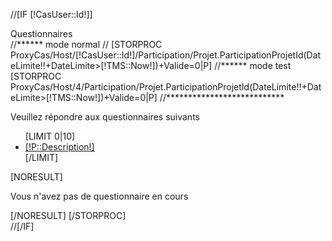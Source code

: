 //[IF [!CasUser::Id!]]
<div class="EntoureComposant">
	<div class="EnteteComposant EnteteRechercheLabo">
		Questionnaires
	</div>
	<div class="ContenuComposant ContenuRechercheLabo">
//****** mode normal
//		[STORPROC ProxyCas/Host/[!CasUser::Id!]/Participation/Projet.ParticipationProjetId(DateLimite!!+DateLimite>[!TMS::Now!])+Valide=0|P]
//****** mode test
		[STORPROC ProxyCas/Host/4/Participation/Projet.ParticipationProjetId(DateLimite!!+DateLimite>[!TMS::Now!])+Valide=0|P]
//***************************
		<div  class="alert alert-danger">
			<p>Veuillez répondre aux questionnaires suivants</p>
			<ul>
			[LIMIT 0|10]
				<li><a href="[!CONF::MODULE::QCM::QCMURL!][!P::UrlProjet!]">[!P::Description!]</a></li>
			[/LIMIT]
			</ul>
		</div>
			[NORESULT]
			<p>Vous n'avez pas de questionnaire en cours</p>
			[/NORESULT]
		[/STORPROC]
	</div>
</div>
//[/IF]
